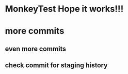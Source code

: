 # MonkeyTest Hope it works!!!
# more commits
## even more commits
## check commit for staging history
